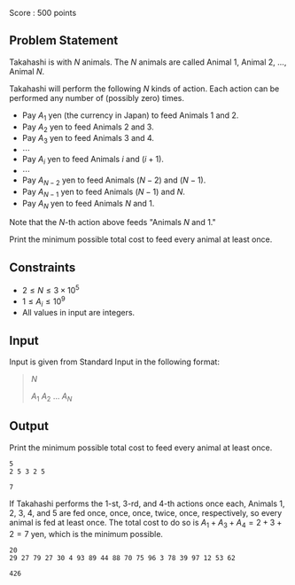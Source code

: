 Score : $500$ points

## Problem Statement

Takahashi is with $N$ animals.
The $N$ animals are called Animal $1$, Animal $2$, $\ldots$, Animal $N$.

Takahashi will perform the following $N$ kinds of action.  Each action can be performed any number of (possibly zero) times.

- Pay $A_1$ yen (the currency in Japan) to feed Animals $1$ and $2$.
- Pay $A_2$ yen to feed Animals $2$ and $3$.
- Pay $A_3$ yen to feed Animals $3$ and $4$.
- $\cdots$
- Pay $A_i$ yen to feed Animals $i$ and $(i+1)$.
- $\cdots$
- Pay $A_{N-2}$ yen to feed Animals $(N-2)$ and $(N-1)$.
- Pay $A_{N-1}$ yen to feed Animals $(N-1)$ and $N$.
- Pay $A_N$ yen to feed Animals $N$ and $1$.

Note that the $N$-th action above feeds "Animals $N$ and $1$."

Print the minimum possible total cost to feed every animal at least once.

## Constraints

- $2 \leq N \leq 3 \times 10^5$
- $1 \leq A_i \leq 10^9$
- All values in input are integers.

## Input

Input is given from Standard Input in the following format:

> $N$
> 
> $A_1$ $A_2$ $\ldots$ $A_N$

## Output

Print the minimum possible total cost to feed every animal at least once.

```input1
5
2 5 3 2 5
```

```output1
7
```

If Takahashi performs the $1$-st, $3$-rd, and $4$-th actions once each, Animals $1$, $2$, $3$, $4$, and $5$ are fed once, once, once, twice, once, respectively, so every animal is fed at least once.
The total cost to do so is $A_1 + A_3 + A_4 = 2 + 3 + 2 = 7$ yen, which is the minimum possible.

```input2
20
29 27 79 27 30 4 93 89 44 88 70 75 96 3 78 39 97 12 53 62
```

```output2
426
```